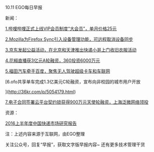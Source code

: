 10.11 EGO每日早报

新闻：

[1.哔哩哔哩正式上线VIP会员制度“大会员”，单月价格25元
](http://www.ebrun.com/20161010/195891.shtml?eb=com_chan_lcol_rank)


[2.Mozilla为Firefox Sync引入设备管理功能，可远程取消设备同步](http://www.cnbeta.com/articles/546541.htm)



[3.京东发起公益活动，在北京和天津推出快递小哥上门收旧衣服活动](http://www.techweb.com.cn/internet/2016-10-10/2406760.shtml)



[4.花椒直播获3亿元A轮融资，360投资6000万元](http://news.cnblogs.com/n/554877/)



[5.福田汽车牵手百度，聚焦无人驾驶超级卡车和车联网](http://auto.people.com.cn/n1/2016/1010/c1005-28766331.html)



[6.ofo共享单车完成1.3亿美元C轮融资，宣布向非校园的城市用户开放

](http://36kr.com/p/5054179.html)

[7.电子合同签署云平台契约锁获得900万元天使轮融资，上海泛微网络领投](http://36kr.com/p/5054177.html)



资源：



[2016上半年度中国快递市场研究报告](
http://www.bigdata-research.cn/content/201610/354.html)

注：上述内容来源于互联网，由EGO整理

关注公众号，回复“早报”，获取文字版早报内容~
还有更多技术管理干货
